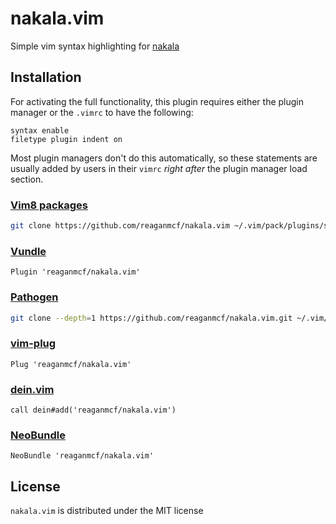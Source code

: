 # nakala.vim

Simple vim syntax highlighting for [nakala](https://github.com/reaganmcf/nakala)

## Installation

For activating the full functionality, this plugin requires either the plugin
manager or the `.vimrc` to have the following:

```vim
syntax enable
filetype plugin indent on
```

Most plugin managers don't do this automatically, so these statements are
usually added by users in their `vimrc` _right after_ the plugin manager load
section.

### [Vim8 packages][vim8pack]

```sh
git clone https://github.com/reaganmcf/nakala.vim ~/.vim/pack/plugins/start/nakala.vim
```

### [Vundle][v]

```vim
Plugin 'reaganmcf/nakala.vim'
```

### [Pathogen][p]

```sh
git clone --depth=1 https://github.com/reaganmcf/nakala.vim.git ~/.vim/bundle/nakala.vim
```

### [vim-plug][vp]

```vim
Plug 'reaganmcf/nakala.vim'
```

### [dein.vim][d]

```vim
call dein#add('reaganmcf/nakala.vim')
```

### [NeoBundle][nb]

```vim
NeoBundle 'reaganmcf/nakala.vim'
```

## License
`nakala.vim` is distributed under the MIT license

[vim8pack]: http://vimhelp.appspot.com/repeat.txt.html#packages
[v]: https://github.com/gmarik/vundle
[p]: https://github.com/tpope/vim-pathogen
[vp]: https://github.com/junegunn/vim-plug
[d]: https://github.com/Shougo/dein.vim
[nb]: https://github.com/Shougo/neobundle.vim
